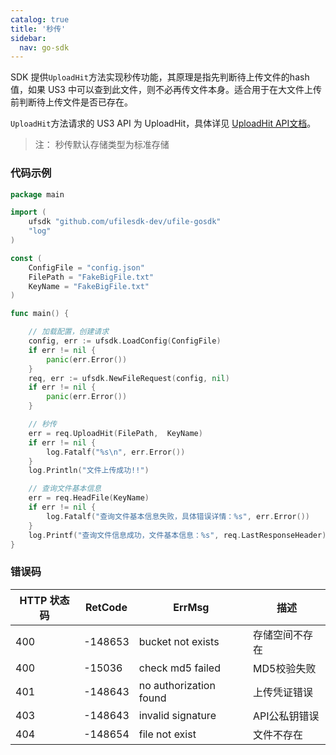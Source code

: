 ```yaml
---
catalog: true  
title: '秒传'
sidebar:
  nav: go-sdk
---
```

SDK 提供`UploadHit`方法实现秒传功能，其原理是指先判断待上传文件的hash值，如果 US3 中可以查到此文件，则不必再传文件本身。适合用于在大文件上传前判断待上传文件是否已存在。

`UploadHit`方法请求的 US3 API 为 UploadHit，具体详见 [UploadHit API文档](https://docs.ucloud.cn/api/ufile-api/upload_hit)。

> 注： 秒传默认存储类型为标准存储

### 代码示例

<div class="copyable" markdown="1">

```go
package main

import (
	ufsdk "github.com/ufilesdk-dev/ufile-gosdk"
	"log"
)

const (
	ConfigFile = "config.json"
	FilePath = "FakeBigFile.txt" 
	KeyName = "FakeBigFile.txt" 
)

func main() {

	// 加载配置，创建请求
	config, err := ufsdk.LoadConfig(ConfigFile)
	if err != nil {
		panic(err.Error())
	}
	req, err := ufsdk.NewFileRequest(config, nil)
	if err != nil {
		panic(err.Error())
	}

	// 秒传
	err = req.UploadHit(FilePath,  KeyName)
	if err != nil {
		log.Fatalf("%s\n", err.Error())
	}
	log.Println("文件上传成功!!")

	// 查询文件基本信息
	err = req.HeadFile(KeyName)
	if err != nil {
		log.Fatalf("查询文件基本信息失败，具体错误详情：%s", err.Error())
	}
	log.Printf("查询文件信息成功，文件基本信息：%s", req.LastResponseHeader)
}
```
</div>

### 错误码

| HTTP 状态码 | RetCode | ErrMsg                 | 描述                                |
| ----------- | ------- | ---------------------- | ----------------------------------- |
| 400         | -148653 | bucket not exists      | 存储空间不存在                      |
| 400         | -15036  | check md5 failed       | MD5校验失败                         |
| 401         | -148643 | no authorization found | 上传凭证错误                        |
| 403         | -148643 | invalid signature      | API公私钥错误				   |
| 404         | -148654 | file not exist         | 文件不存在                        |




